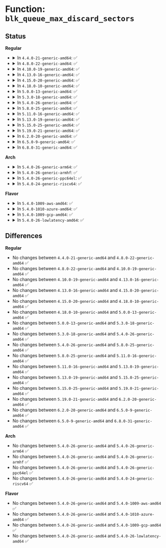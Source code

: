 # Function: <code>blk_queue_max_discard_sectors</code>

## Status
<b>Regular</b>
<ul>
<li>
<details>
<summary>In <code>4.4.0-21-generic-amd64</code>: ✅</summary>

```c
void blk_queue_max_discard_sectors(struct request_queue * q, unsigned int max_discard_sectors)
```

```json
{
  "name": "blk_queue_max_discard_sectors",
  "collision_type": "Unique Global",
  "inline_type": "No",
  "funcs": [
    {
      "addr": 18446744071582769232,
      "name": "blk_queue_max_discard_sectors",
      "external": true,
      "loc": "block/blk-settings.c:280",
      "file": "block/blk-settings.c",
      "inline": "seen, unknown",
      "caller_inline": [],
      "caller_func": [
        "drivers/block/brd.c:brd_alloc",
        "drivers/block/loop.c:loop_set_status",
        "drivers/block/loop.c:loop_set_status",
        "drivers/block/xen-blkfront.c:xlvbd_alloc_gendisk",
        "drivers/scsi/sd.c:sd_config_discard",
        "drivers/scsi/sd.c:sd_config_discard"
      ]
    }
  ],
  "symbols": [
    {
      "addr": 18446744071582769232,
      "name": "blk_queue_max_discard_sectors",
      "section": ".text",
      "bind": "STB_GLOBAL",
      "size": 23
    }
  ]
}
```
</details>
</li>
<li>
<details>
<summary>In <code>4.8.0-22-generic-amd64</code>: ✅</summary>

```c
void blk_queue_max_discard_sectors(struct request_queue * q, unsigned int max_discard_sectors)
```

```json
{
  "name": "blk_queue_max_discard_sectors",
  "collision_type": "Unique Global",
  "inline_type": "No",
  "funcs": [
    {
      "addr": 18446744071583047600,
      "name": "blk_queue_max_discard_sectors",
      "external": true,
      "loc": "block/blk-settings.c:280",
      "file": "block/blk-settings.c",
      "inline": "seen, unknown",
      "caller_inline": [],
      "caller_func": [
        "drivers/block/brd.c:brd_alloc",
        "drivers/block/loop.c:loop_set_status",
        "drivers/block/loop.c:loop_set_status",
        "drivers/block/xen-blkfront.c:blkif_set_queue_limits",
        "drivers/scsi/sd.c:sd_config_discard",
        "drivers/scsi/sd.c:sd_config_discard"
      ]
    }
  ],
  "symbols": [
    {
      "addr": 18446744071583047600,
      "name": "blk_queue_max_discard_sectors",
      "section": ".text",
      "bind": "STB_GLOBAL",
      "size": 23
    }
  ]
}
```
</details>
</li>
<li>
<details>
<summary>In <code>4.10.0-19-generic-amd64</code>: ✅</summary>

```c
void blk_queue_max_discard_sectors(struct request_queue * q, unsigned int max_discard_sectors)
```

```json
{
  "name": "blk_queue_max_discard_sectors",
  "collision_type": "Unique Global",
  "inline_type": "No",
  "funcs": [
    {
      "addr": 18446744071583153216,
      "name": "blk_queue_max_discard_sectors",
      "external": true,
      "loc": "block/blk-settings.c:285",
      "file": "block/blk-settings.c",
      "inline": "seen, unknown",
      "caller_inline": [],
      "caller_func": [
        "drivers/block/loop.c:loop_set_status",
        "drivers/block/loop.c:loop_set_status",
        "drivers/block/xen-blkfront.c:blkif_set_queue_limits",
        "drivers/scsi/sd.c:sd_config_discard",
        "drivers/scsi/sd.c:sd_config_discard"
      ]
    }
  ],
  "symbols": [
    {
      "addr": 18446744071583153216,
      "name": "blk_queue_max_discard_sectors",
      "section": ".text",
      "bind": "STB_GLOBAL",
      "size": 23
    }
  ]
}
```
</details>
</li>
<li>
<details>
<summary>In <code>4.13.0-16-generic-amd64</code>: ✅</summary>

```c
void blk_queue_max_discard_sectors(struct request_queue * q, unsigned int max_discard_sectors)
```

```json
{
  "name": "blk_queue_max_discard_sectors",
  "collision_type": "Unique Global",
  "inline_type": "No",
  "funcs": [
    {
      "addr": 18446744071583210464,
      "name": "blk_queue_max_discard_sectors",
      "external": true,
      "loc": "block/blk-settings.c:280",
      "file": "block/blk-settings.c",
      "inline": "seen, unknown",
      "caller_inline": [],
      "caller_func": [
        "drivers/block/loop.c:loop_set_status",
        "drivers/block/loop.c:loop_set_status",
        "drivers/block/xen-blkfront.c:blkif_set_queue_limits",
        "drivers/scsi/sd.c:sd_config_discard",
        "drivers/scsi/sd.c:sd_config_discard"
      ]
    }
  ],
  "symbols": [
    {
      "addr": 18446744071583210464,
      "name": "blk_queue_max_discard_sectors",
      "section": ".text",
      "bind": "STB_GLOBAL",
      "size": 23
    }
  ]
}
```
</details>
</li>
<li>
<details>
<summary>In <code>4.15.0-20-generic-amd64</code>: ✅</summary>

```c
void blk_queue_max_discard_sectors(struct request_queue * q, unsigned int max_discard_sectors)
```

```json
{
  "name": "blk_queue_max_discard_sectors",
  "collision_type": "Unique Global",
  "inline_type": "No",
  "funcs": [
    {
      "addr": 18446744071583387040,
      "name": "blk_queue_max_discard_sectors",
      "external": true,
      "loc": "block/blk-settings.c:281",
      "file": "block/blk-settings.c",
      "inline": "seen, unknown",
      "caller_inline": [],
      "caller_func": [
        "drivers/block/loop.c:loop_set_status",
        "drivers/block/loop.c:loop_set_status",
        "drivers/block/xen-blkfront.c:blkif_set_queue_limits",
        "drivers/scsi/sd.c:sd_config_discard",
        "drivers/scsi/sd.c:sd_config_discard"
      ]
    }
  ],
  "symbols": [
    {
      "addr": 18446744071583387040,
      "name": "blk_queue_max_discard_sectors",
      "section": ".text",
      "bind": "STB_GLOBAL",
      "size": 23
    }
  ]
}
```
</details>
</li>
<li>
<details>
<summary>In <code>4.18.0-10-generic-amd64</code>: ✅</summary>

```c
void blk_queue_max_discard_sectors(struct request_queue * q, unsigned int max_discard_sectors)
```

```json
{
  "name": "blk_queue_max_discard_sectors",
  "collision_type": "Unique Global",
  "inline_type": "No",
  "funcs": [
    {
      "addr": 18446744071583597072,
      "name": "blk_queue_max_discard_sectors",
      "external": true,
      "loc": "block/blk-settings.c:281",
      "file": "block/blk-settings.c",
      "inline": "seen, unknown",
      "caller_inline": [],
      "caller_func": [
        "drivers/block/loop.c:loop_set_status",
        "drivers/block/loop.c:loop_set_status",
        "drivers/block/xen-blkfront.c:blkif_set_queue_limits",
        "drivers/scsi/sd.c:sd_config_discard",
        "drivers/scsi/sd.c:sd_config_discard"
      ]
    }
  ],
  "symbols": [
    {
      "addr": 18446744071583597072,
      "name": "blk_queue_max_discard_sectors",
      "section": ".text",
      "bind": "STB_GLOBAL",
      "size": 23
    }
  ]
}
```
</details>
</li>
<li>
<details>
<summary>In <code>5.0.0-13-generic-amd64</code>: ✅</summary>

```c
void blk_queue_max_discard_sectors(struct request_queue * q, unsigned int max_discard_sectors)
```

```json
{
  "name": "blk_queue_max_discard_sectors",
  "collision_type": "Unique Global",
  "inline_type": "No",
  "funcs": [
    {
      "addr": 18446744071583703600,
      "name": "blk_queue_max_discard_sectors",
      "external": true,
      "loc": "block/blk-settings.c:225",
      "file": "block/blk-settings.c",
      "inline": "seen, unknown",
      "caller_inline": [],
      "caller_func": [
        "drivers/block/loop.c:loop_set_status",
        "drivers/block/loop.c:loop_set_status",
        "drivers/block/xen-blkfront.c:blkif_set_queue_limits",
        "drivers/scsi/sd.c:sd_config_discard",
        "drivers/scsi/sd.c:sd_config_discard"
      ]
    }
  ],
  "symbols": [
    {
      "addr": 18446744071583703600,
      "name": "blk_queue_max_discard_sectors",
      "section": ".text",
      "bind": "STB_GLOBAL",
      "size": 23
    }
  ]
}
```
</details>
</li>
<li>
<details>
<summary>In <code>5.3.0-18-generic-amd64</code>: ✅</summary>

```c
void blk_queue_max_discard_sectors(struct request_queue * q, unsigned int max_discard_sectors)
```

```json
{
  "name": "blk_queue_max_discard_sectors",
  "collision_type": "Unique Global",
  "inline_type": "No",
  "funcs": [
    {
      "addr": 18446744071583892240,
      "name": "blk_queue_max_discard_sectors",
      "external": true,
      "loc": "block/blk-settings.c:226",
      "file": "block/blk-settings.c",
      "inline": "seen, unknown",
      "caller_inline": [],
      "caller_func": [
        "drivers/block/loop.c:loop_set_status",
        "drivers/block/loop.c:loop_set_status",
        "drivers/block/xen-blkfront.c:blkif_set_queue_limits",
        "drivers/scsi/sd.c:sd_config_discard",
        "drivers/scsi/sd.c:sd_config_discard"
      ]
    }
  ],
  "symbols": [
    {
      "addr": 18446744071583892240,
      "name": "blk_queue_max_discard_sectors",
      "section": ".text",
      "bind": "STB_GLOBAL",
      "size": 23
    }
  ]
}
```
</details>
</li>
<li>
<details>
<summary>In <code>5.4.0-26-generic-amd64</code>: ✅</summary>

```c
void blk_queue_max_discard_sectors(struct request_queue * q, unsigned int max_discard_sectors)
```

```json
{
  "name": "blk_queue_max_discard_sectors",
  "collision_type": "Unique Global",
  "inline_type": "No",
  "funcs": [
    {
      "addr": 18446744071583995504,
      "name": "blk_queue_max_discard_sectors",
      "external": true,
      "loc": "block/blk-settings.c:227",
      "file": "block/blk-settings.c",
      "inline": "seen, unknown",
      "caller_inline": [],
      "caller_func": [
        "drivers/block/loop.c:loop_set_status",
        "drivers/block/loop.c:loop_set_status",
        "drivers/block/xen-blkfront.c:blkif_set_queue_limits",
        "drivers/scsi/sd.c:sd_config_discard",
        "drivers/scsi/sd.c:sd_config_discard"
      ]
    }
  ],
  "symbols": [
    {
      "addr": 18446744071583995504,
      "name": "blk_queue_max_discard_sectors",
      "section": ".text",
      "bind": "STB_GLOBAL",
      "size": 23
    }
  ]
}
```
</details>
</li>
<li>
<details>
<summary>In <code>5.8.0-25-generic-amd64</code>: ✅</summary>

```c
void blk_queue_max_discard_sectors(struct request_queue * q, unsigned int max_discard_sectors)
```

```json
{
  "name": "blk_queue_max_discard_sectors",
  "collision_type": "Unique Global",
  "inline_type": "No",
  "funcs": [
    {
      "addr": 18446744071584384256,
      "name": "blk_queue_max_discard_sectors",
      "external": true,
      "loc": "block/blk-settings.c:193",
      "file": "block/blk-settings.c",
      "inline": "seen, unknown",
      "caller_inline": [],
      "caller_func": [
        "drivers/block/loop.c:loop_set_status",
        "drivers/block/loop.c:loop_set_status",
        "drivers/block/xen-blkfront.c:blkif_set_queue_limits",
        "drivers/scsi/sd.c:sd_read_block_limits",
        "drivers/scsi/sd.c:sd_done",
        "drivers/scsi/sd.c:provisioning_mode_store"
      ]
    }
  ],
  "symbols": [
    {
      "addr": 18446744071584384256,
      "name": "blk_queue_max_discard_sectors",
      "section": ".text",
      "bind": "STB_GLOBAL",
      "size": 23
    }
  ]
}
```
</details>
</li>
<li>
<details>
<summary>In <code>5.11.0-16-generic-amd64</code>: ✅</summary>

```c
void blk_queue_max_discard_sectors(struct request_queue * q, unsigned int max_discard_sectors)
```

```json
{
  "name": "blk_queue_max_discard_sectors",
  "collision_type": "Unique Global",
  "inline_type": "No",
  "funcs": [
    {
      "addr": 18446744071584498272,
      "name": "blk_queue_max_discard_sectors",
      "external": true,
      "loc": "block/blk-settings.c:197",
      "file": "block/blk-settings.c",
      "inline": "seen, unknown",
      "caller_inline": [],
      "caller_func": [
        "drivers/block/loop.c:loop_set_status",
        "drivers/block/loop.c:loop_set_status",
        "drivers/block/xen-blkfront.c:blkif_set_queue_limits",
        "drivers/scsi/sd.c:sd_read_block_limits",
        "drivers/scsi/sd.c:sd_done",
        "drivers/scsi/sd.c:provisioning_mode_store"
      ]
    }
  ],
  "symbols": [
    {
      "addr": 18446744071584498272,
      "name": "blk_queue_max_discard_sectors",
      "section": ".text",
      "bind": "STB_GLOBAL",
      "size": 23
    }
  ]
}
```
</details>
</li>
<li>
<details>
<summary>In <code>5.13.0-19-generic-amd64</code>: ✅</summary>

```c
void blk_queue_max_discard_sectors(struct request_queue * q, unsigned int max_discard_sectors)
```

```json
{
  "name": "blk_queue_max_discard_sectors",
  "collision_type": "Unique Global",
  "inline_type": "No",
  "funcs": [
    {
      "addr": 18446744071584532960,
      "name": "blk_queue_max_discard_sectors",
      "external": true,
      "loc": "block/blk-settings.c:170",
      "file": "block/blk-settings.c",
      "inline": "seen, unknown",
      "caller_inline": [],
      "caller_func": [
        "drivers/block/loop.c:loop_config_discard",
        "drivers/block/loop.c:loop_config_discard",
        "drivers/block/xen-blkfront.c:blkif_set_queue_limits",
        "drivers/scsi/sd.c:sd_read_block_limits",
        "drivers/scsi/sd.c:sd_done",
        "drivers/scsi/sd.c:provisioning_mode_store"
      ]
    }
  ],
  "symbols": [
    {
      "addr": 18446744071584532960,
      "name": "blk_queue_max_discard_sectors",
      "section": ".text",
      "bind": "STB_GLOBAL",
      "size": 23
    }
  ]
}
```
</details>
</li>
<li>
<details>
<summary>In <code>5.15.0-25-generic-amd64</code>: ✅</summary>

```c
void blk_queue_max_discard_sectors(struct request_queue * q, unsigned int max_discard_sectors)
```

```json
{
  "name": "blk_queue_max_discard_sectors",
  "collision_type": "Unique Global",
  "inline_type": "No",
  "funcs": [
    {
      "addr": 18446744071584943872,
      "name": "blk_queue_max_discard_sectors",
      "external": true,
      "loc": "block/blk-settings.c:173",
      "file": "block/blk-settings.c",
      "inline": "seen, unknown",
      "caller_inline": [],
      "caller_func": [
        "drivers/block/loop.c:loop_config_discard",
        "drivers/block/loop.c:loop_config_discard",
        "drivers/block/xen-blkfront.c:blkif_set_queue_limits",
        "drivers/scsi/sd.c:sd_read_block_limits",
        "drivers/scsi/sd.c:sd_done",
        "drivers/scsi/sd.c:provisioning_mode_store"
      ]
    }
  ],
  "symbols": [
    {
      "addr": 18446744071584943872,
      "name": "blk_queue_max_discard_sectors",
      "section": ".text",
      "bind": "STB_GLOBAL",
      "size": 23
    }
  ]
}
```
</details>
</li>
<li>
<details>
<summary>In <code>5.19.0-21-generic-amd64</code>: ✅</summary>

```c
void blk_queue_max_discard_sectors(struct request_queue * q, unsigned int max_discard_sectors)
```

```json
{
  "name": "blk_queue_max_discard_sectors",
  "collision_type": "Unique Global",
  "inline_type": "No",
  "funcs": [
    {
      "addr": 18446744071585646544,
      "name": "blk_queue_max_discard_sectors",
      "external": true,
      "loc": "block/blk-settings.c:172",
      "file": "block/blk-settings.c",
      "inline": "seen, unknown",
      "caller_inline": [],
      "caller_func": [
        "drivers/block/xen-blkfront.c:blkif_interrupt",
        "drivers/block/xen-blkfront.c:blkif_set_queue_limits",
        "drivers/scsi/sd.c:sd_read_block_limits",
        "drivers/scsi/sd.c:sd_done",
        "drivers/scsi/sd.c:provisioning_mode_store"
      ]
    }
  ],
  "symbols": [
    {
      "addr": 18446744071585646544,
      "name": "blk_queue_max_discard_sectors",
      "section": ".text",
      "bind": "STB_GLOBAL",
      "size": 37
    }
  ]
}
```
</details>
</li>
<li>
<details>
<summary>In <code>6.2.0-20-generic-amd64</code>: ✅</summary>

```c
void blk_queue_max_discard_sectors(struct request_queue * q, unsigned int max_discard_sectors)
```

```json
{
  "name": "blk_queue_max_discard_sectors",
  "collision_type": "Unique Global",
  "inline_type": "No",
  "funcs": [
    {
      "addr": 18446744071586418720,
      "name": "blk_queue_max_discard_sectors",
      "external": true,
      "loc": "block/blk-settings.c:172",
      "file": "block/blk-settings.c",
      "inline": "seen, unknown",
      "caller_inline": [],
      "caller_func": [
        "drivers/block/xen-blkfront.c:blkif_interrupt",
        "drivers/block/xen-blkfront.c:blkif_set_queue_limits",
        "drivers/scsi/sd.c:sd_read_block_limits",
        "drivers/scsi/sd.c:sd_done",
        "drivers/scsi/sd.c:provisioning_mode_store"
      ]
    }
  ],
  "symbols": [
    {
      "addr": 18446744071586418720,
      "name": "blk_queue_max_discard_sectors",
      "section": ".text",
      "bind": "STB_GLOBAL",
      "size": 37
    }
  ]
}
```
</details>
</li>
<li>
<details>
<summary>In <code>6.5.0-9-generic-amd64</code>: ✅</summary>

```c
void blk_queue_max_discard_sectors(struct request_queue * q, unsigned int max_discard_sectors)
```

```json
{
  "name": "blk_queue_max_discard_sectors",
  "collision_type": "Unique Global",
  "inline_type": "No",
  "funcs": [
    {
      "addr": 18446744071586666240,
      "name": "blk_queue_max_discard_sectors",
      "external": true,
      "loc": "block/blk-settings.c:178",
      "file": "block/blk-settings.c",
      "inline": "seen, unknown",
      "caller_inline": [],
      "caller_func": [
        "drivers/block/virtio_blk.c:virtblk_probe",
        "drivers/block/virtio_blk.c:virtblk_probe_zoned_device",
        "drivers/block/xen-blkfront.c:blkif_interrupt",
        "drivers/block/xen-blkfront.c:blkif_set_queue_limits",
        "drivers/scsi/sd.c:sd_read_block_limits",
        "drivers/scsi/sd.c:sd_done",
        "drivers/scsi/sd.c:provisioning_mode_store"
      ]
    }
  ],
  "symbols": [
    {
      "addr": 18446744071586666240,
      "name": "blk_queue_max_discard_sectors",
      "section": ".text",
      "bind": "STB_GLOBAL",
      "size": 31
    }
  ]
}
```
</details>
</li>
<li>
<details>
<summary>In <code>6.8.0-31-generic-amd64</code>: ✅</summary>

```c
void blk_queue_max_discard_sectors(struct request_queue * q, unsigned int max_discard_sectors)
```

```json
{
  "name": "blk_queue_max_discard_sectors",
  "collision_type": "Unique Global",
  "inline_type": "No",
  "funcs": [
    {
      "addr": 18446744071586937264,
      "name": "blk_queue_max_discard_sectors",
      "external": true,
      "loc": "block/blk-settings.c:177",
      "file": "block/blk-settings.c",
      "inline": "seen, unknown",
      "caller_inline": [],
      "caller_func": [
        "drivers/block/virtio_blk.c:virtblk_probe",
        "drivers/block/virtio_blk.c:virtblk_probe_zoned_device",
        "drivers/block/xen-blkfront.c:blkif_interrupt",
        "drivers/block/xen-blkfront.c:blkif_set_queue_limits",
        "drivers/scsi/sd.c:sd_read_block_limits",
        "drivers/scsi/sd.c:sd_done",
        "drivers/scsi/sd.c:provisioning_mode_store"
      ]
    }
  ],
  "symbols": [
    {
      "addr": 18446744071586937264,
      "name": "blk_queue_max_discard_sectors",
      "section": ".text",
      "bind": "STB_GLOBAL",
      "size": 31
    }
  ]
}
```
</details>
</li>
</ul>
<b>Arch</b>
<ul>
<li>
<details>
<summary>In <code>5.4.0-26-generic-arm64</code>: ✅</summary>

```c
void blk_queue_max_discard_sectors(struct request_queue * q, unsigned int max_discard_sectors)
```

```json
{
  "name": "blk_queue_max_discard_sectors",
  "collision_type": "Unique Global",
  "inline_type": "No",
  "funcs": [
    {
      "addr": 18446603336495822728,
      "name": "blk_queue_max_discard_sectors",
      "external": true,
      "loc": "block/blk-settings.c:227",
      "file": "block/blk-settings.c",
      "inline": "seen, unknown",
      "caller_inline": [],
      "caller_func": [
        "drivers/block/loop.c:loop_set_status",
        "drivers/block/loop.c:loop_set_status",
        "drivers/block/xen-blkfront.c:blkif_set_queue_limits",
        "drivers/scsi/sd.c:sd_config_discard",
        "drivers/scsi/sd.c:sd_config_discard",
        "drivers/mmc/core/queue.c:mmc_init_queue"
      ]
    }
  ],
  "symbols": [
    {
      "addr": 18446603336495822728,
      "name": "blk_queue_max_discard_sectors",
      "section": ".text",
      "bind": "STB_GLOBAL",
      "size": 48
    }
  ]
}
```
</details>
</li>
<li>
<details>
<summary>In <code>5.4.0-26-generic-armhf</code>: ✅</summary>

```c
void blk_queue_max_discard_sectors(struct request_queue * q, unsigned int max_discard_sectors)
```

```json
{
  "name": "blk_queue_max_discard_sectors",
  "collision_type": "Unique Global",
  "inline_type": "No",
  "funcs": [
    {
      "addr": 3229172304,
      "name": "blk_queue_max_discard_sectors",
      "external": true,
      "loc": "block/blk-settings.c:227",
      "file": "block/blk-settings.c",
      "inline": "seen, unknown",
      "caller_inline": [],
      "caller_func": [
        "drivers/block/loop.c:loop_set_status",
        "drivers/block/loop.c:loop_set_status",
        "drivers/scsi/sd.c:sd_config_discard",
        "drivers/scsi/sd.c:sd_config_discard",
        "drivers/mtd/mtd_blkdevs.c:add_mtd_blktrans_dev",
        "drivers/mmc/core/queue.c:mmc_init_queue"
      ]
    }
  ],
  "symbols": [
    {
      "addr": 3229172304,
      "name": "blk_queue_max_discard_sectors",
      "section": ".text",
      "bind": "STB_GLOBAL",
      "size": 32
    }
  ]
}
```
</details>
</li>
<li>
<details>
<summary>In <code>5.4.0-26-generic-ppc64el</code>: ✅</summary>

```c
void blk_queue_max_discard_sectors(struct request_queue * q, unsigned int max_discard_sectors)
```

```json
{
  "name": "blk_queue_max_discard_sectors",
  "collision_type": "Unique Global",
  "inline_type": "No",
  "funcs": [
    {
      "addr": 13835058055290011920,
      "name": "blk_queue_max_discard_sectors",
      "external": true,
      "loc": "block/blk-settings.c:227",
      "file": "block/blk-settings.c",
      "inline": "seen, unknown",
      "caller_inline": [],
      "caller_func": [
        "drivers/block/loop.c:loop_set_status",
        "drivers/block/loop.c:loop_set_status",
        "drivers/scsi/sd.c:sd_config_discard",
        "drivers/scsi/sd.c:sd_config_discard"
      ]
    }
  ],
  "symbols": [
    {
      "addr": 13835058055290011920,
      "name": "blk_queue_max_discard_sectors",
      "section": ".text",
      "bind": "STB_GLOBAL",
      "size": 20
    }
  ]
}
```
</details>
</li>
<li>
<details>
<summary>In <code>5.4.0-24-generic-riscv64</code>: ✅</summary>

```c
void blk_queue_max_discard_sectors(struct request_queue * q, unsigned int max_discard_sectors)
```

```json
{
  "name": "blk_queue_max_discard_sectors",
  "collision_type": "Unique Global",
  "inline_type": "No",
  "funcs": [
    {
      "addr": 18446743936274957602,
      "name": "blk_queue_max_discard_sectors",
      "external": true,
      "loc": "block/blk-settings.c:227",
      "file": "block/blk-settings.c",
      "inline": "seen, unknown",
      "caller_inline": [],
      "caller_func": [
        "drivers/block/loop.c:loop_set_status",
        "drivers/block/loop.c:loop_set_status",
        "drivers/scsi/sd.c:sd_config_discard",
        "drivers/scsi/sd.c:sd_config_discard",
        "drivers/mmc/core/queue.c:mmc_init_queue"
      ]
    }
  ],
  "symbols": [
    {
      "addr": 18446743936274957602,
      "name": "blk_queue_max_discard_sectors",
      "section": ".text",
      "bind": "STB_GLOBAL",
      "size": 46
    }
  ]
}
```
</details>
</li>
</ul>
<b>Flavor</b>
<ul>
<li>
<details>
<summary>In <code>5.4.0-1009-aws-amd64</code>: ✅</summary>

```c
void blk_queue_max_discard_sectors(struct request_queue * q, unsigned int max_discard_sectors)
```

```json
{
  "name": "blk_queue_max_discard_sectors",
  "collision_type": "Unique Global",
  "inline_type": "No",
  "funcs": [
    {
      "addr": 18446744071583964240,
      "name": "blk_queue_max_discard_sectors",
      "external": true,
      "loc": "block/blk-settings.c:227",
      "file": "block/blk-settings.c",
      "inline": "seen, unknown",
      "caller_inline": [],
      "caller_func": [
        "drivers/block/loop.c:loop_set_status",
        "drivers/block/loop.c:loop_set_status",
        "drivers/block/xen-blkfront.c:blkif_set_queue_limits",
        "drivers/scsi/sd.c:sd_config_discard",
        "drivers/scsi/sd.c:sd_config_discard",
        "drivers/nvme/host/core.c:nvme_update_disk_info"
      ]
    }
  ],
  "symbols": [
    {
      "addr": 18446744071583964240,
      "name": "blk_queue_max_discard_sectors",
      "section": ".text",
      "bind": "STB_GLOBAL",
      "size": 23
    }
  ]
}
```
</details>
</li>
<li>
<details>
<summary>In <code>5.4.0-1010-azure-amd64</code>: ✅</summary>

```c
void blk_queue_max_discard_sectors(struct request_queue * q, unsigned int max_discard_sectors)
```

```json
{
  "name": "blk_queue_max_discard_sectors",
  "collision_type": "Unique Global",
  "inline_type": "No",
  "funcs": [
    {
      "addr": 18446744071583901152,
      "name": "blk_queue_max_discard_sectors",
      "external": true,
      "loc": "block/blk-settings.c:227",
      "file": "block/blk-settings.c",
      "inline": "seen, unknown",
      "caller_inline": [],
      "caller_func": [
        "drivers/block/loop.c:loop_set_status",
        "drivers/block/loop.c:loop_set_status",
        "drivers/scsi/sd.c:sd_config_discard",
        "drivers/scsi/sd.c:sd_config_discard",
        "drivers/nvme/host/core.c:nvme_update_disk_info"
      ]
    }
  ],
  "symbols": [
    {
      "addr": 18446744071583901152,
      "name": "blk_queue_max_discard_sectors",
      "section": ".text",
      "bind": "STB_GLOBAL",
      "size": 23
    }
  ]
}
```
</details>
</li>
<li>
<details>
<summary>In <code>5.4.0-1009-gcp-amd64</code>: ✅</summary>

```c
void blk_queue_max_discard_sectors(struct request_queue * q, unsigned int max_discard_sectors)
```

```json
{
  "name": "blk_queue_max_discard_sectors",
  "collision_type": "Unique Global",
  "inline_type": "No",
  "funcs": [
    {
      "addr": 18446744071583948000,
      "name": "blk_queue_max_discard_sectors",
      "external": true,
      "loc": "block/blk-settings.c:227",
      "file": "block/blk-settings.c",
      "inline": "seen, unknown",
      "caller_inline": [],
      "caller_func": [
        "drivers/block/loop.c:loop_set_status",
        "drivers/block/loop.c:loop_set_status",
        "drivers/block/xen-blkfront.c:blkif_set_queue_limits",
        "drivers/scsi/sd.c:sd_config_discard",
        "drivers/scsi/sd.c:sd_config_discard"
      ]
    }
  ],
  "symbols": [
    {
      "addr": 18446744071583948000,
      "name": "blk_queue_max_discard_sectors",
      "section": ".text",
      "bind": "STB_GLOBAL",
      "size": 23
    }
  ]
}
```
</details>
</li>
<li>
<details>
<summary>In <code>5.4.0-26-lowlatency-amd64</code>: ✅</summary>

```c
void blk_queue_max_discard_sectors(struct request_queue * q, unsigned int max_discard_sectors)
```

```json
{
  "name": "blk_queue_max_discard_sectors",
  "collision_type": "Unique Global",
  "inline_type": "No",
  "funcs": [
    {
      "addr": 18446744071584049984,
      "name": "blk_queue_max_discard_sectors",
      "external": true,
      "loc": "block/blk-settings.c:227",
      "file": "block/blk-settings.c",
      "inline": "seen, unknown",
      "caller_inline": [],
      "caller_func": [
        "drivers/block/loop.c:loop_set_status",
        "drivers/block/loop.c:loop_set_status",
        "drivers/block/xen-blkfront.c:blkif_set_queue_limits",
        "drivers/scsi/sd.c:sd_config_discard",
        "drivers/scsi/sd.c:sd_config_discard"
      ]
    }
  ],
  "symbols": [
    {
      "addr": 18446744071584049984,
      "name": "blk_queue_max_discard_sectors",
      "section": ".text",
      "bind": "STB_GLOBAL",
      "size": 23
    }
  ]
}
```
</details>
</li>
</ul>

## Differences
<b>Regular</b>
<ul>
<li>
No changes between <code>4.4.0-21-generic-amd64</code> and <code>4.8.0-22-generic-amd64</code> ✅
</li>
<li>
No changes between <code>4.8.0-22-generic-amd64</code> and <code>4.10.0-19-generic-amd64</code> ✅
</li>
<li>
No changes between <code>4.10.0-19-generic-amd64</code> and <code>4.13.0-16-generic-amd64</code> ✅
</li>
<li>
No changes between <code>4.13.0-16-generic-amd64</code> and <code>4.15.0-20-generic-amd64</code> ✅
</li>
<li>
No changes between <code>4.15.0-20-generic-amd64</code> and <code>4.18.0-10-generic-amd64</code> ✅
</li>
<li>
No changes between <code>4.18.0-10-generic-amd64</code> and <code>5.0.0-13-generic-amd64</code> ✅
</li>
<li>
No changes between <code>5.0.0-13-generic-amd64</code> and <code>5.3.0-18-generic-amd64</code> ✅
</li>
<li>
No changes between <code>5.3.0-18-generic-amd64</code> and <code>5.4.0-26-generic-amd64</code> ✅
</li>
<li>
No changes between <code>5.4.0-26-generic-amd64</code> and <code>5.8.0-25-generic-amd64</code> ✅
</li>
<li>
No changes between <code>5.8.0-25-generic-amd64</code> and <code>5.11.0-16-generic-amd64</code> ✅
</li>
<li>
No changes between <code>5.11.0-16-generic-amd64</code> and <code>5.13.0-19-generic-amd64</code> ✅
</li>
<li>
No changes between <code>5.13.0-19-generic-amd64</code> and <code>5.15.0-25-generic-amd64</code> ✅
</li>
<li>
No changes between <code>5.15.0-25-generic-amd64</code> and <code>5.19.0-21-generic-amd64</code> ✅
</li>
<li>
No changes between <code>5.19.0-21-generic-amd64</code> and <code>6.2.0-20-generic-amd64</code> ✅
</li>
<li>
No changes between <code>6.2.0-20-generic-amd64</code> and <code>6.5.0-9-generic-amd64</code> ✅
</li>
<li>
No changes between <code>6.5.0-9-generic-amd64</code> and <code>6.8.0-31-generic-amd64</code> ✅
</li>
</ul>
<b>Arch</b>
<ul>
<li>
No changes between <code>5.4.0-26-generic-amd64</code> and <code>5.4.0-26-generic-arm64</code> ✅
</li>
<li>
No changes between <code>5.4.0-26-generic-amd64</code> and <code>5.4.0-26-generic-armhf</code> ✅
</li>
<li>
No changes between <code>5.4.0-26-generic-amd64</code> and <code>5.4.0-26-generic-ppc64el</code> ✅
</li>
<li>
No changes between <code>5.4.0-26-generic-amd64</code> and <code>5.4.0-24-generic-riscv64</code> ✅
</li>
</ul>
<b>Flavor</b>
<ul>
<li>
No changes between <code>5.4.0-26-generic-amd64</code> and <code>5.4.0-1009-aws-amd64</code> ✅
</li>
<li>
No changes between <code>5.4.0-26-generic-amd64</code> and <code>5.4.0-1010-azure-amd64</code> ✅
</li>
<li>
No changes between <code>5.4.0-26-generic-amd64</code> and <code>5.4.0-1009-gcp-amd64</code> ✅
</li>
<li>
No changes between <code>5.4.0-26-generic-amd64</code> and <code>5.4.0-26-lowlatency-amd64</code> ✅
</li>
</ul>
